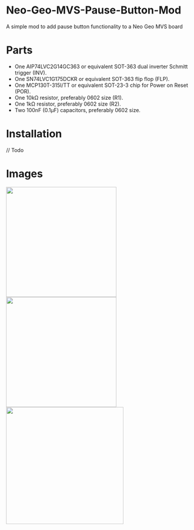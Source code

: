 # Neo-Geo-MVS-Pause-Button-Mod
A simple mod to add pause button functionality to a Neo Geo MVS board

# Parts

* One AIP74LVC2G14GC363 or equivalent SOT-363 dual inverter Schmitt trigger (INV).
* One SN74LVC1G175DCKR or equivalent SOT-363 flip flop (FLP).
* One MCP130T-315I/TT or equivalent SOT-23-3 chip for Power on Reset (POR).
* One 10kΩ resistor, preferably 0602 size (R1).
* One 1kΩ resistor, preferably 0602 size (R2).
* Two 100nF (0.1µF) capacitors, preferably 0602 size.

# Installation

// Todo

# Images

<img src="https://www.consolemods.org/wiki/images/f/f9/MVS_Pause_Button.jpg" width="auto" height="300"> <img src="https://www.consolemods.org/wiki/images/b/bc/MVS_Pause_Button_2.jpg" width="auto" height="300">
<img src="https://www.consolemods.org/wiki/images/0/03/MVS_Pause_Button_Schematic.jpg" width="auto" height="319">
